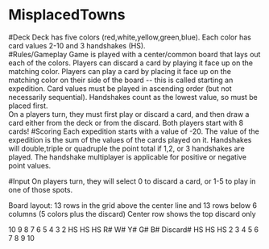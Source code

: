 # MisplacedTowns

#Deck
Deck has five colors (red,white,yellow,green,blue).  Each color has card values 2-10 and 3 handshakes (HS).  
#Rules/Gameplay
Game is played with a center/common board that lays out each of the colors.  Players can discard a card by playing it face up on the matching color.  Players can play a card by placing it face up on the matching color on their side of the board -- this is called starting an expedition.  Card values must be played in ascending order (but not necessarily sequential).  Handshakes count as the lowest value, so must be placed first.  
On a players turn, they must first play or discard a card, and then draw a card either from the deck or from the discard.
Both players start with 8 cards!
#Scoring
Each expedition starts with a value of -20.  The value of the expedition is the sum of the values of the cards played on it.  Handshakes will double,triple or quadruple the point total if 1,2, or 3 handshakes are played.  The handshake multiplayer is applicable for positive or negative point values.

#Input
On players turn, they will select 0 to discard a card, or 1-5 to play in one of those spots.  


Board layout:
13 rows in the grid above the center line and 13 rows below
6 columns  (5 colors plus the discard)
Center row shows the top discard only

10
9
8
7
6
5
4
3
2
HS
HS
HS
R#     W#     Y#     G#     B#    Discard#
HS
HS
HS
2
3
4
5
6
7
8
9
10